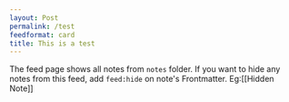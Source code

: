 ```yaml
---
layout: Post
permalink: /test
feedformat: card
title: This is a test
---
```


The feed page shows all notes from `notes` folder. If you want to hide any notes from this feed, add `feed:hide` on note's Frontmatter. Eg:[[Hidden Note]]
